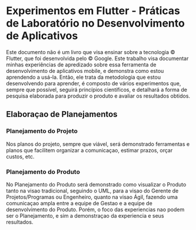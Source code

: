# Experimentos em Flutter - Práticas de Laboratório no Desenvolvimento de Aplicativos

Este documento não é um livro que visa ensinar sobre a tecnologia &copy; Flutter, que foi desenvolvida pelo &copy; Google. Este trabalho visa documentar minhas experiências de apredizado sobre essa ferramenta de desenvolvimento de aplicativos mobile, e demonstra como estou aprendendo a usá-la. Então, ele trata da metodologia que estou desenvolvendo para aprender, é composto de vários experimentos que, sempre que possível, seguirá princípios científicos, e detalhará a forma de pesquisa elaborada para produzir o produto e avaliar os resultados obtidos.

## Elaboraçao de Planejamentos

### Planejamento do Projeto

Nos planos do projeto, sempre que viável, será demonstrado ferramentas e planos que facilitem organizar a comunicaçao, estimar prazos, orçar custos, etc.


### Planejamento do Produto

No Planejamento do Produto será demonstrado como visualizar o Produto tanto na visao tradicional, seguindo o UML, para a visao do Gerente de Projetos/Programas ou Engenheiro, quanto na visao Ágil, fazendo uma comunicaçao ampla entre a equipe de Gestao e a equipe de desenvolvimento do Produto. Porém, o foco das experiencias nao podem ser o Planejamento, e sim a demonstraçao da experiencia e seus resultados.
